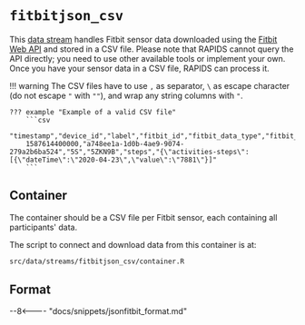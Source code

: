# `fitbitjson_csv`
This [data stream](../../datastreams/data-streams-introduction) handles Fitbit sensor data downloaded using the [Fitbit Web API](https://dev.fitbit.com/build/reference/web-api/) and stored in a CSV file. Please note that RAPIDS cannot query the API directly; you need to use other available tools or implement your own. Once you have your sensor data in a CSV file, RAPIDS can process it.

!!! warning
    The CSV files have to use `,` as separator, `\` as escape character (do not escape `"` with `""`), and wrap any string columns with `"`.

    ??? example "Example of a valid CSV file"
        ```csv
        "timestamp","device_id","label","fitbit_id","fitbit_data_type","fitbit_data"
        1587614400000,"a748ee1a-1d0b-4ae9-9074-279a2b6ba524","5S","5ZKN9B","steps","{\"activities-steps\":[{\"dateTime\":\"2020-04-23\",\"value\":\"7881\"}]"
        ```

## Container
The container should be a CSV file per Fitbit sensor, each containing all participants' data.

The script to connect and download data from this container is at:
```bash
src/data/streams/fitbitjson_csv/container.R
```

## Format

--8<---- "docs/snippets/jsonfitbit_format.md"
